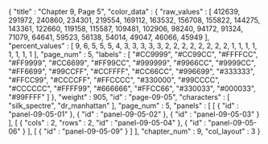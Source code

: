 {
  "title" : "Chapter 9, Page 5",
  "color_data" : {
    "raw_values" : [
      412639,
      291972,
      240860,
      234301,
      219554,
      169112,
      163532,
      156708,
      155822,
      144275,
      143361,
      122660,
      119158,
      115587,
      109481,
      102906,
      98240,
      94172,
      91324,
      71079,
      64641,
      59523,
      56138,
      54014,
      49047,
      46066,
      45949
    ],
    "percent_values" : [
      9,
      6,
      5,
      5,
      5,
      4,
      3,
      3,
      3,
      3,
      3,
      2,
      2,
      2,
      2,
      2,
      2,
      2,
      2,
      1,
      1,
      1,
      1,
      1,
      1,
      1,
      1
    ],
    "page_num" : 5,
    "labels" : [
      "#CC9999",
      "#CC99CC",
      "#FFFFCC",
      "#FF9999",
      "#CC6699",
      "#FF99CC",
      "#999999",
      "#9966CC",
      "#9999CC",
      "#FF6699",
      "#99CCFF",
      "#CCFFFF",
      "#CC66CC",
      "#996699",
      "#333333",
      "#FFCC99",
      "#CCCCFF",
      "#FFCCCC",
      "#330000",
      "#99CCCC",
      "#CCCCCC",
      "#FFFF99",
      "#666666",
      "#FFCC66",
      "#330033",
      "#000033",
      "#99FFFF"
    ]
  },
  "weight" : 905,
  "id" : "page-09-05",
  "characters" : [
    "silk_spectre",
    "dr_manhattan"
  ],
  "page_num" : 5,
  "panels" : [
    [
      {
        "id" : "panel-09-05-01"
      },
      {
        "id" : "panel-09-05-02"
      },
      {
        "id" : "panel-09-05-03"
      }
    ],
    [
      {
        "cols" : 2,
        "rows" : 2,
        "id" : "panel-09-05-04"
      },
      {
        "id" : "panel-09-05-06"
      }
    ],
    [
      {
        "id" : "panel-09-05-09"
      }
    ]
  ],
  "chapter_num" : 9,
  "col_layout" : 3
}
